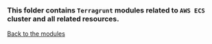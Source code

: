 ### This folder contains `Terragrunt` modules related to `AWS ECS` cluster and all related resources.  
[Back to the modules](../README.md)